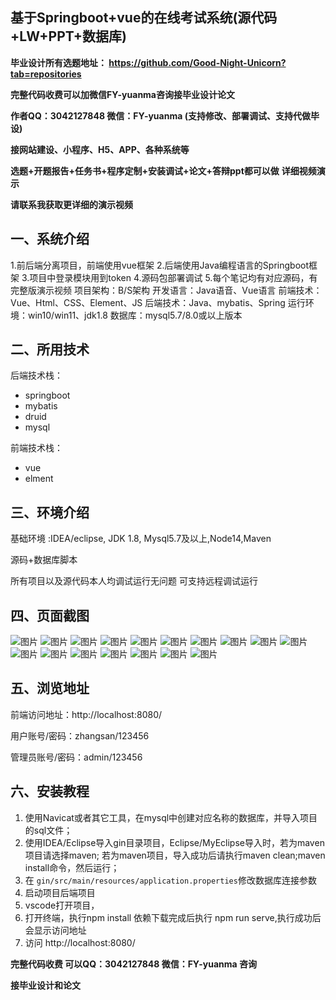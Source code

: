 ## 基于Springboot+vue的在线考试系统(源代码+LW+PPT+数据库)
**毕业设计所有选题地址： https://github.com/Good-Night-Unicorn?tab=repositories**

**完整代码收费可以加微信FY-yuanma咨询接毕业设计论文**

**作者QQ：3042127848 微信：FY-yuanma (支持修改、部署调试、支持代做毕设)**

**接网站建设、小程序、H5、APP、各种系统等**

**选题+开题报告+任务书+程序定制+安装调试+论文+答辩ppt都可以做**
**详细视频演示**

**请联系我获取更详细的演示视频**

## 一、系统介绍

1.前后端分离项目，前端使用vue框架
2.后端使用Java编程语言的Springboot框架
3.项目中登录模块用到token
4.源码包部署调试
5.每个笔记均有对应源码，有完整版演示视频
项目架构：B/S架构
开发语言：Java语音、Vue语言
前端技术：Vue、Html、CSS、Element、JS
后端技术：Java、mybatis、Spring
运行环境：win10/win11、jdk1.8
数据库：mysql5.7/8.0或以上版本

## 二、所用技术

后端技术栈：

- springboot
- mybatis
- druid
- mysql

前端技术栈：

- vue
- elment



## 三、环境介绍

基础环境 :IDEA/eclipse, JDK 1.8, Mysql5.7及以上,Node14,Maven

源码+数据库脚本

所有项目以及源代码本人均调试运行无问题 可支持远程调试运行

## 四、页面截图
![图片](https://github.com/user-attachments/assets/a4f53422-751b-4023-8203-19c77c4b6e00)
![图片](https://github.com/user-attachments/assets/bdb8b05a-63a6-46e4-a968-1dc28f5985f6)
![图片](https://github.com/user-attachments/assets/0f697ba1-f962-4ce5-b3ea-b711e9c4d7d6)
![图片](https://github.com/user-attachments/assets/f0d19722-1c6e-4fff-baa7-62ac2af4c30b)
![图片](https://github.com/user-attachments/assets/a22481dc-8196-49d7-a42a-0bcce299e89f)
![图片](https://github.com/user-attachments/assets/f66659d9-de86-4641-b45b-eaee70e24dcb)
![图片](https://github.com/user-attachments/assets/2337a51d-5db2-47e6-ad5c-b8fdd1dc2a6e)
![图片](https://github.com/user-attachments/assets/ae87675e-95cf-4c5a-8e2e-93630390a665)
![图片](https://github.com/user-attachments/assets/d1daac7a-689d-4f36-ab42-a5c457bb088c)
![图片](https://github.com/user-attachments/assets/3ed8b0bf-bdbc-48a0-9204-5b918570c898)
![图片](https://github.com/user-attachments/assets/27741010-39a9-4c6a-8c1d-3b103b0c5c79)
![图片](https://github.com/user-attachments/assets/d4573086-f2e4-4051-99ef-57ce8e8f9ef9)
![图片](https://github.com/user-attachments/assets/030006a5-fe87-4558-a115-c65de6cf6941)
![图片](https://github.com/user-attachments/assets/f4383f88-f905-4bd8-beb6-4bc4fbc19eea)
![图片](https://github.com/user-attachments/assets/bf4e8623-9ee0-4f20-b4ea-8663b59a9c7b)
![图片](https://github.com/user-attachments/assets/d86daa05-0126-4fd7-be63-0f3f5e7b9d67)
![图片](https://github.com/user-attachments/assets/64bce0d8-22e1-4330-b26c-233a9e45f37c)


## 五、浏览地址

前端访问地址：http://localhost:8080/

用户账号/密码：zhangsan/123456

管理员账号/密码：admin/123456  

## 六、安装教程

1. 使用Navicat或者其它工具，在mysql中创建对应名称的数据库，并导入项目的sql文件；
2. 使用IDEA/Eclipse导入gin目录项目，Eclipse/MyEclipse导入时，若为maven项目请选择maven;
   若为maven项目，导入成功后请执行maven clean;maven install命令，然后运行；
3. 在 `gin/src/main/resources/application.properties`修改数据库连接参数
4. 启动项目后端项目 
5. vscode打开项目，
6. 打开终端，执行npm install 依赖下载完成后执行 npm run serve,执行成功后会显示访问地址
7. 访问  http://localhost:8080/

**完整代码收费  可以QQ：3042127848 微信：FY-yuanma 咨询**

**接毕业设计和论文**
